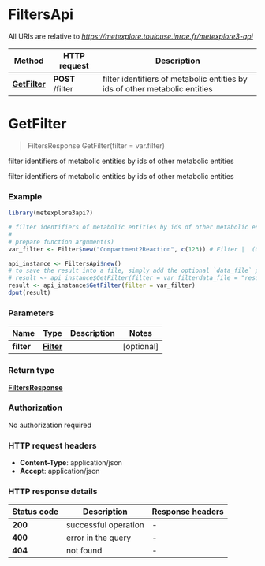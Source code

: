 # FiltersApi

All URIs are relative to *https://metexplore.toulouse.inrae.fr/metexplore3-api*

Method | HTTP request | Description
------------- | ------------- | -------------
[**GetFilter**](FiltersApi.md#GetFilter) | **POST** /filter | filter identifiers of metabolic entities by ids of other metabolic entities


# **GetFilter**
> FiltersResponse GetFilter(filter = var.filter)

filter identifiers of metabolic entities by ids of other metabolic entities

filter identifiers of metabolic entities by ids of other metabolic entities

### Example
```R
library(metexplore3api?)

# filter identifiers of metabolic entities by ids of other metabolic entities
#
# prepare function argument(s)
var_filter <- Filter$new("Compartment2Reaction", c(123)) # Filter |  (Optional)

api_instance <- FiltersApi$new()
# to save the result into a file, simply add the optional `data_file` parameter, e.g.
# result <- api_instance$GetFilter(filter = var_filterdata_file = "result.txt")
result <- api_instance$GetFilter(filter = var_filter)
dput(result)
```

### Parameters

Name | Type | Description  | Notes
------------- | ------------- | ------------- | -------------
 **filter** | [**Filter**](Filter.md)|  | [optional] 

### Return type

[**FiltersResponse**](FiltersResponse.md)

### Authorization

No authorization required

### HTTP request headers

 - **Content-Type**: application/json
 - **Accept**: application/json

### HTTP response details
| Status code | Description | Response headers |
|-------------|-------------|------------------|
| **200** | successful operation |  -  |
| **400** | error in the query |  -  |
| **404** | not found |  -  |

